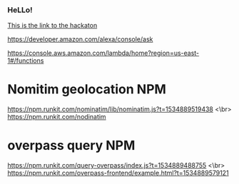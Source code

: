 ### HeLLo!
[This is the link to the hackaton](https://alexatechforgood.devpost.com/)


https://developer.amazon.com/alexa/console/ask


https://console.aws.amazon.com/lambda/home?region=us-east-1#/functions


# Nomitim geolocation NPM 
https://npm.runkit.com/nominatim/lib/nominatim.js?t=1534889519438
<\br> https://npm.runkit.com/nodinatim

# overpass query NPM
https://npm.runkit.com/query-overpass/index.js?t=1534889488755
<\br>  https://npm.runkit.com/overpass-frontend/example.html?t=1534889579121